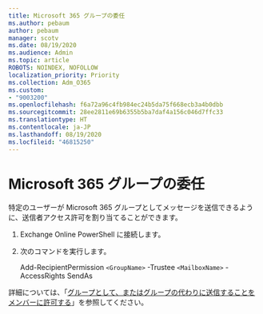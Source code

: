 ```yaml
---
title: Microsoft 365 グループの委任
ms.author: pebaum
author: pebaum
manager: scotv
ms.date: 08/19/2020
ms.audience: Admin
ms.topic: article
ROBOTS: NOINDEX, NOFOLLOW
localization_priority: Priority
ms.collection: Adm_O365
ms.custom:
- "9003200"
ms.openlocfilehash: f6a72a96c4fb984ec24b5da75f668ecb3a4b0dbb
ms.sourcegitcommit: 28ee2811e69b6355b5ba7daf4a156c046d7ffc33
ms.translationtype: HT
ms.contentlocale: ja-JP
ms.lasthandoff: 08/19/2020
ms.locfileid: "46815250"
---
```

# <a name="microsoft-365-group-delegation"></a>Microsoft 365 グループの委任

特定のユーザーが Microsoft 365 グループとしてメッセージを送信できるように、送信者アクセス許可を割り当てることができます。  

1. Exchange Online PowerShell に接続します。  

2. 次のコマンドを実行します。  

    Add-RecipientPermission `<GroupName>` -Trustee `<MailboxName>` -AccessRights SendAs

詳細については、「[グループとして、またはグループの代わりに送信することをメンバーに許可する](https://docs.microsoft.com/microsoft-365/admin/create-groups/allow-members-to-send-as-or-send-on-behalf-of-group?view=o365-worldwide)」を参照してください。